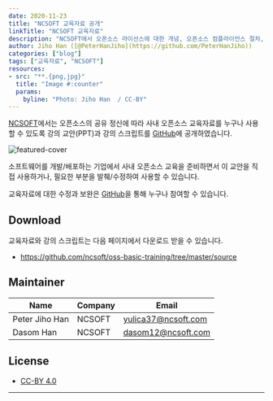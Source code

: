```yaml
---
date: 2020-11-23
title: "NCSOFT 교육자료 공개"
linkTitle: "NCSOFT 교육자료"
description: "NCSOFT에서 오픈소스 라이선스에 대한 개념, 오픈소스 컴플라이언스 절차, 코드 작성 시 주의해야 할 점 등에 대한 교육자료를 공개하였습니다"
author: Jiho Han ([@PeterHanJiho](https://github.com/PeterHanJiho))
categories: ["blog"]
tags: ["교육자료", "NCSOFT"]
resources:
- src: "**.{png,jpg}"
  title: "Image #:counter"
  params:
    byline: "Photo: Jiho Han  / CC-BY"
---
```


[NCSOFT](https://global.ncsoft.com/)에서는 오픈소스의 공유 정신에 따라 사내 오픈소스 교육자료를 누구나 사용할 수 있도록 강의 교안(PPT)과 강의 스크립트를 [GitHub](https://github.com/ncsoft/oss-basic-training)에 공개하였습니다. 

![featured-cover](featured-cover.png)

소프트웨어를 개발/배포하는 기업에서 사내 오픈소스 교육을 준비하면서 이 교안을 직접 사용하거나, 필요한 부분을 발췌/수정하여 사용할 수 있습니다. 

교육자료에 대한 수정과 보완은 [GitHub](https://github.com/ncsoft/oss-basic-training)을 통해 누구나 참여할 수 있습니다. 

## Download

교육자료와 강의 스크립트는 다음 페이지에서 다운로드 받을 수 있습니다. 

* https://github.com/ncsoft/oss-basic-training/tree/master/source


## Maintainer

| Name            | Company           | Email | 
|-------------------|-----------------|------|
| Peter Jiho Han  | NCSOFT | yulica37@ncsoft.com |
| Dasom Han   | NCSOFT  | 	dasom12@ncsoft.com |


## License

* [CC-BY 4.0](https://creativecommons.org/licenses/by/4.0/)

---------
